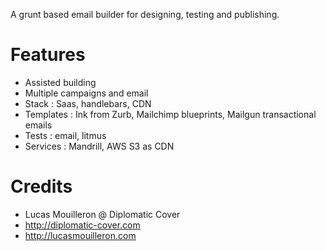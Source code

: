 A grunt based email builder for designing, testing and publishing.

# Features
- Assisted building
- Multiple campaigns and email
- Stack : Saas, handlebars, CDN
- Templates : Ink from Zurb, Mailchimp blueprints, Mailgun transactional emails
- Tests : email, litmus
- Services : Mandrill, AWS S3 as CDN

# Credits
- Lucas Mouilleron @ Diplomatic Cover
- http://diplomatic-cover.com
- http://lucasmouilleron.com